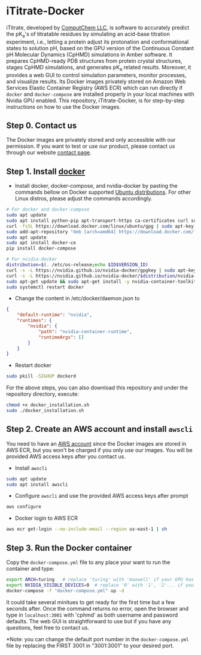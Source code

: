 # iTitrate-Docker

iTitrate, developed by [ComputChem LLC](https://www.computchem.com/), is software to accurately predict the pK<sub>a</sub>'s of titratable residues by simulating an acid-base titration experiment, i.e., letting a protein adjust its protonation and conformational states to solution pH, based on the GPU version of the Continuous Constant pH Molecular Dynamics (CpHMD) simulations in Amber software. It prepares CpHMD-ready PDB structures from protein crystal structures, stages CpHMD simulations, and generates pK<sub>a</sub> related results. Moreover, it provides a web GUI to control simulation parameters, monitor processes, and visualize results. Its Docker images privately stored on Amazon Web Services Elastic Container Registry (AWS ECR) which can run directly if `docker` and `docker-compose` are installed properly in your local machines with Nvidia GPU enabled. This repository, iTitrate-Docker, is for step-by-step instructions on how to use the Docker images.

## Step 0. Contact us

The Docker images are privately stored and only accessible with our permission. If you want to test or use our product, please contact us through our website [contact page](https://www.computchem.com/contact).

## Step 1. Install [docker](https://www.docker.com/)

- Install docker, docker-compose, and nvidia-docker by pasting the commands bellow on Docker supported [Ubuntu distributions](https://download.docker.com/linux/ubuntu/dists/). For other Linux distros, please adjust the commands accordingly.

```bash
# For docker and docker-compose
sudo apt update
sudo apt install python-pip apt-transport-https ca-certificates curl software-properties-common
curl -fsSL https://download.docker.com/linux/ubuntu/gpg | sudo apt-key add -
sudo add-apt-repository "deb [arch=amd64] https://download.docker.com/linux/ubuntu bionic stable"  # replace 'bionic' with other supported distributions listed on https://download.docker.com/linux/ubuntu/dists/.
sudo apt update
sudo apt install docker-ce
pip install docker-compose

# For nvidia-docker
distribution=$(. /etc/os-release;echo $ID$VERSION_ID)
curl -s -L https://nvidia.github.io/nvidia-docker/gpgkey | sudo apt-key add -
curl -s -L https://nvidia.github.io/nvidia-docker/$distribution/nvidia-docker.list | sudo tee /etc/apt/sources.list.d/nvidia-docker.list
sudo apt-get update && sudo apt-get install -y nvidia-container-toolkit nvidia-docker2
sudo systemctl restart docker
```

- Change the content in /etc/docker/daemon.json to

```json
{
    "default-runtime": "nvidia",
    "runtimes": {
        "nvidia": {
            "path": "nvidia-container-runtime",
            "runtimeArgs": []
        }
    }
}
```

- Restart docker

```bash
sudo pkill -SIGHUP dockerd
```

For the above steps, you can also download this repository and under the repository directory, execute:

```bash
chmod +x docker_installation.sh
sudo ./docker_installation.sh
```

## Step 2. Create an AWS account and install `awscli`

You need to have an [AWS account](https://aws.amazon.com/) since the Docker images are stored in AWS ECR, but you won't be charged if you only use our images. You will be provided AWS access keys after you contact us.

- Install `awscli`

```bash
sudo apt update
sudo apt install awscli
```

- Configure `awscli` and use the provided AWS access keys after prompt

```bash
aws configure
```

- Docker login to AWS ECR

```bash
aws ecr get-login --no-include-email --region us-east-1 | sh
```

## Step 3. Run the Docker container

Copy the `docker-compose.yml` file to any place your want to run the container and type:

```bash
export ARCH=turing   # replace 'turing' with 'maxwell' if your GPU has architecture earier than turing
export NVIDIA_VISIBLE_DEVICES=0  # replace '0' with '1', '2'... if you want to run on the specific GPU device
docker-compose -f "docker-compose.yml" up -d
```

It could take several minitues to get ready for the first time but a few seconds after. Once the command returns no error, open the browser and type in `localhost:3001` with 'cphmd' as both username and password defaults. The web GUI is straightforward to use but if you have any questions, feel free to contact us.

*Note: you can change the default port number in the `docker-compose.yml` file by replacing the FIRST 3001 in "3001:3001" to your desired port.
